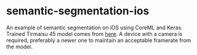 # semantic-segmentation-ios

An example of semantic segmentation on iOS using CoreML and Keras. Trained Tirmaisu 45 model comes from [here](https://github.com/Kautenja/neural-semantic-segmentation). A device with a camera is required, preferably a newer
one to maintain an acceptable framerate from the model.
